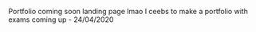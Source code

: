 Portfolio coming soon landing page
lmao I ceebs to make a portfolio with exams coming up - 24/04/2020